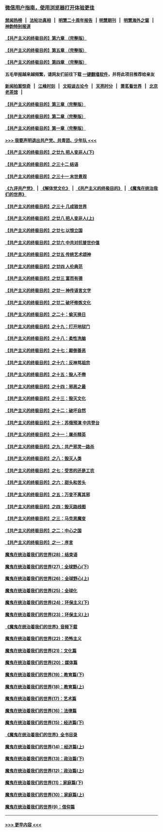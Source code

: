 ### [微信用户指南，使用浏览器打开体验更佳](https://github.com/gfw-breaker/banned-news1/blob/master/indexes/wechat-guide.md?t=0)
#### [禁闻热榜](热点新闻.md?t=0)  &nbsp;&nbsp;|&nbsp;&nbsp; [法轮功真相](https://github.com/gfw-breaker/truth/blob/master/README.md?t=0) &nbsp;&nbsp;|&nbsp;&nbsp; [明慧二十周年报告](https://github.com/gfw-breaker/mh-reports/blob/master/README.md?t=0) &nbsp;&nbsp;|&nbsp;&nbsp;[明慧期刊](https://github.com/gfw-breaker/mh-qikan) &nbsp;&nbsp;|&nbsp;&nbsp; [明慧海外之窗](https://github.com/gfw-breaker/mh-news/blob/master/README.md?t=0) &nbsp;&nbsp;|&nbsp;&nbsp; [神韵特别报道](https://github.com/gfw-breaker/mh-news/blob/master/shenyun.md?t=0)
#### [【共产主义的终极目的】第六章 （完整版）](../pages/nsc422/n11428913.md?t=02101422) 
#### [【共产主义的终极目的】第五章 （完整版）](../pages/nsc422/n11428912.md?t=02101422) 
#### [【共产主义的终极目的】第四章 （完整版）](../pages/nsc422/n11428907.md?t=02101422) 
#### 五毛举报越来越频繁，请网友们前往下载 [一键翻墙软件](https://github.com/gfw-breaker/ssr-accounts)，并将此项目推荐给亲友
#### [新闻拍案惊奇](https://github.com/gfw-breaker/banned-news1/blob/master/pages/link4.md) &nbsp;&nbsp;|&nbsp;&nbsp; [江峰时刻](https://github.com/gfw-breaker/banned-news1/blob/master/pages/link4.md) &nbsp;&nbsp;|&nbsp;&nbsp; [文昭谈古论今](https://github.com/gfw-breaker/banned-news1/blob/master/pages/link4.md) &nbsp;&nbsp;|&nbsp;&nbsp; [天亮时分](https://github.com/gfw-breaker/banned-news1/blob/master/pages/link4.md) &nbsp;&nbsp;|&nbsp;&nbsp; [萧茗看世界](https://github.com/gfw-breaker/banned-news1/blob/master/pages/link4.md) &nbsp;&nbsp;|&nbsp;&nbsp; [北京老茶馆](https://github.com/gfw-breaker/banned-news1/blob/master/pages/link4.md) &nbsp;&nbsp;|&nbsp;&nbsp; 
#### [【共产主义的终极目的】第三章（完整版）](../pages/nsc422/n11428848.md?t=02101422) 
#### [【共产主义的终极目的】第二章（完整版）](../pages/nsc422/n11428831.md?t=02101422) 
#### [【共产主义的终极目的】第一章（完整版）](../pages/nsc422/n11417651.md?t=02101422) 
#### [>>> 我要声明退出共产党、共青团、少年队 <<<](https://github.com/begood0513/goodnews/blob/master/quit/letter.md) 
#### [【共产主义的终极目的】之廿九 把人变非人(下)](../pages/nsc422/n11344140.md?t=02101422) 
#### [【共产主义的终极目的】之三十二 结语](../pages/nsc422/n11360535.md?t=02101422) 
#### [【共产主义的终极目的】之三十一 末世景观](../pages/nsc422/n11351129.md?t=02101422) 
#### [《九评共产党》](https://github.com/begood0513/9ping.md/blob/master/README.md) &nbsp;|&nbsp; [《解体党文化》](../../../../jtdwh.md/blob/master/README.md)  &nbsp;|&nbsp; [《共产主义的终极目的》](../../../../gczydzjmd.md/blob/master/README.md) &nbsp;|&nbsp; [《魔鬼在统治我们的世界》](../../../../mgztzwmdsj.md/blob/master/README.md) 
#### [【共产主义的终极目的】之三十 几成狼世界](../pages/nsc422/n11348280.md?t=02101422) 
#### [【共产主义的终极目的】之廿八 把人变非人(上)](../pages/nsc422/n11340492.md?t=02101422) 
#### [【共产主义的终极目的】之廿七 以恨立国](../pages/nsc422/n11336944.md?t=02101422) 
#### [【共产主义的终极目的】之廿六 中共对抗普世价值](../pages/nsc422/n11324785.md?t=02101422) 
#### [【共产主义的终极目的】之廿五 传统艺术颂神](../pages/nsc422/n11296396.md?t=02101422) 
#### [【共产主义的终极目的】之廿四 人伦典范](../pages/nsc422/n11296397.md?t=02101422) 
#### [【共产主义的终极目的】之廿三 富而有德](../pages/nsc422/n11283598.md?t=02101422) 
#### [【共产主义的终极目的】之廿一 神传语言文字](../pages/nsc422/n11263265.md?t=02101422) 
#### [【共产主义的终极目的】之廿二 破坏修炼文化](../pages/nsc422/n11245728.md?t=02101422) 
#### [【共产主义的终极目的】之二十：偷天换日](../pages/nsc422/n11238846.md?t=02101422) 
#### [【共产主义的终极目的】之十九：打开地狱门](../pages/nsc422/n11206376.md?t=02101422) 
#### [【共产主义的终极目的】之十八：柔性洗脑](../pages/nsc422/n11199994.md?t=02101422) 
#### [【共产主义的终极目的】之十七：颠倒善恶](../pages/nsc422/n11179782.md?t=02101422) 
#### [【共产主义的终极目的】之十六：反神骂祖宗](../pages/nsc422/n11166798.md?t=02101422) 
#### [【共产主义的终极目的】之十五：毁人不倦](../pages/nsc422/n11166792.md?t=02101422) 
#### [【共产主义的终极目的】之十四：邪恶之最](../pages/nsc422/n11150249.md?t=02101422) 
#### [【共产主义的终极目的】之十三：毁灭文化](../pages/nsc422/n11135227.md?t=02101422) 
#### [【共产主义的终极目的】之十二：破坏自然](../pages/nsc422/n11135214.md?t=02101422) 
#### [【共产主义的终极目的】之十：苏俄预演 中共登台](../pages/nsc422/n11118424.md?t=02101422) 
#### [【共产主义的终极目的】之十一：屠杀精英](../pages/nsc422/n11118442.md?t=02101422) 
#### [【共产主义的终极目的】之九：共产邪灵一路杀](../pages/nsc422/n11114139.md?t=02101422) 
#### [【共产主义的终极目的】之八：毁灭人类](../pages/nsc422/n11108503.md?t=02101422) 
#### [【共产主义的终极目的】之七：受苦的还是工农](../pages/nsc422/n11101809.md?t=02101422) 
#### [【共产主义的终极目的】之六：甜头和苦头](../pages/nsc422/n11096971.md?t=02101422) 
#### [【共产主义的终极目的】之五：万变不离其邪](../pages/nsc422/n11091285.md?t=02101422) 
#### [【共产主义的终极目的】之四：毁灭路线图](../pages/nsc422/n11086284.md?t=02101422) 
#### [【共产主义的终极目的】之三：马克思魔变](../pages/nsc422/n11061941.md?t=02101422) 
#### [【共产主义的终极目的】之二：中心之国](../pages/nsc422/n11047728.md?t=02101422) 
#### [【共产主义的终极目的】之一：序言](../pages/nsc422/n11086077.md?t=02101422) 
#### [魔鬼在统治着我们的世界(28)：结束语](../pages/nsc422/n10936246.md?t=02101422) 
#### [魔鬼在统治着我们的世界(27)：全球野心(下)](../pages/nsc422/n10928319.md?t=02101422) 
#### [魔鬼在统治着我们的世界(26)：全球野心(上)](../pages/nsc422/n10900318.md?t=02101422) 
#### [魔鬼在统治着我们的世界(25)：全球化](../pages/nsc422/n10788205.md?t=02101422) 
#### [魔鬼在统治着我们的世界(24)：环保主义(下)](../pages/nsc422/n10695307.md?t=02101422) 
#### [魔鬼在统治着我们的世界(23)：环保主义(上)](../pages/nsc422/n10688613.md?t=02101422) 
#### [《魔鬼在统治着我们的世界》音频下载](../pages/nsc422/n10635553.md?t=02101422) 
#### [魔鬼在统治着我们的世界(22)：恐怖主义](../pages/nsc422/n10614727.md?t=02101422) 
#### [魔鬼在统治着我们的世界(21)：文化篇](../pages/nsc422/n10597706.md?t=02101422) 
#### [魔鬼在统治着我们的世界(20)：媒体篇](../pages/nsc422/n10586579.md?t=02101422) 
#### [魔鬼在统治着我们的世界(19)：教育篇(下)](../pages/nsc422/n10564808.md?t=02101422) 
#### [魔鬼在统治着我们的世界(18)：教育篇(上)](../pages/nsc422/n10526970.md?t=02101422) 
#### [魔鬼在统治着我们的世界(17)：艺术篇](../pages/nsc422/n10499093.md?t=02101422) 
#### [魔鬼在统治着我们的世界(16)：法律篇](../pages/nsc422/n10485969.md?t=02101422) 
#### [魔鬼在统治着我们的世界(15)：经济篇(下)](../pages/nsc422/n10469975.md?t=02101422) 
#### [《魔鬼在统治着我们的世界》全书目录](../pages/nsc422/n10464261.md?t=02101422) 
#### [魔鬼在统治着我们的世界(14)：经济篇(上)](../pages/nsc422/n10457370.md?t=02101422) 
#### [魔鬼在统治着我们的世界(13)：政治篇(下)](../pages/nsc422/n10448270.md?t=02101422) 
#### [魔鬼在统治着我们的世界(12)：政治篇(上)](../pages/nsc422/n10444576.md?t=02101422) 
#### [魔鬼在统治着我们的世界(11)：家庭篇(下)](../pages/nsc422/n10440961.md?t=02101422) 
#### [魔鬼在统治着我们的世界(10)：家庭篇(上)](../pages/nsc422/n10435448.md?t=02101422) 
#### [魔鬼在统治着我们的世界(9)：信仰篇](../pages/nsc422/n10432159.md?t=02101422) 

----
#### [ >>> 更早内容 <<< ](../indexes/nsc422-earlier.md)
